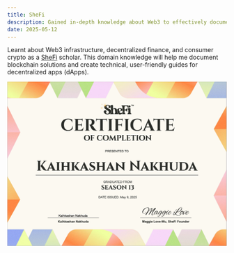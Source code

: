 ```yaml
---
title: SheFi
description: Gained in-depth knowledge about Web3 to effectively document blockchain technologies and decentralized applications.
date: 2025-05-12
---
```


Learnt about Web3 infrastructure, decentralized finance, and consumer crypto as a <a href="https://www.shefi.org/" target="_blank">SheFi</a> scholar. This domain knowledge will help me document blockchain solutions and create technical, user-friendly guides for decentralized apps (dApps).

![SheFi certificate](./SheFi.jpeg)


